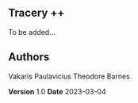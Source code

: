 ## Tracery ++

To be added...

## Authors

Vakaris Paulavicius
Theodore Barnes

**Version** 1.0
**Date** 2023-03-04